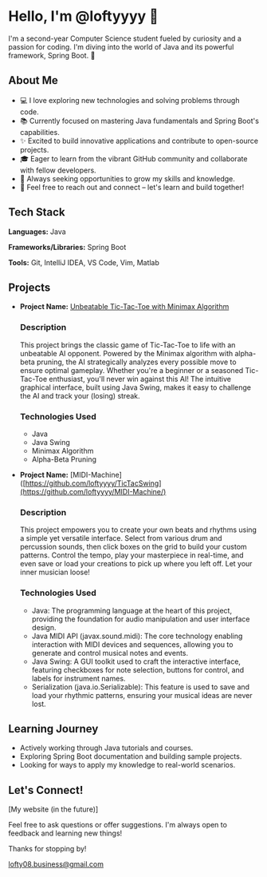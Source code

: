 # Hello, I'm @loftyyyy 👋

I'm a second-year Computer Science student fueled by curiosity and a passion for coding.  I'm diving into the world of Java and its powerful framework, Spring Boot. 🌱

## About Me

- 💻 I love exploring new technologies and solving problems through code.
- 📚 Currently focused on mastering Java fundamentals and Spring Boot's capabilities.
- ✨ Excited to build innovative applications and contribute to open-source projects.
- 🎓 Eager to learn from the vibrant GitHub community and collaborate with fellow developers.
- 🌱 Always seeking opportunities to grow my skills and knowledge.
- 💬 Feel free to reach out and connect – let's learn and build together!

## Tech Stack

**Languages:** Java

**Frameworks/Libraries:** Spring Boot

**Tools:**  Git, IntelliJ IDEA, VS Code, Vim, Matlab


## Projects


* **Project Name:** [Unbeatable Tic-Tac-Toe with Minimax Algorithm](https://github.com/loftyyyy/TicTacSwing)
    ### Description
  This project brings the classic game of Tic-Tac-Toe to life with an unbeatable AI opponent. Powered by the Minimax algorithm with alpha-beta pruning, the AI strategically analyzes every possible move to ensure optimal gameplay. Whether you're a beginner or a seasoned Tic-Tac-Toe enthusiast, you'll never win against this AI! The intuitive graphical interface, built using Java Swing, makes it easy to challenge the AI and track your (losing) streak.
  
    ### Technologies Used
    * Java
    * Java Swing
    * Minimax Algorithm
    * Alpha-Beta Pruning
      
* **Project Name:** [MIDI-Machine]([https://github.com/loftyyyy/TicTacSwing](https://github.com/loftyyyy/MIDI-Machine/)
    ### Description
  This project empowers you to create your own beats and rhythms using a simple yet versatile interface. Select from various drum and percussion sounds, then click boxes on the grid to build your custom patterns. Control the tempo, play your masterpiece in real-time, and even save or load your creations to pick up where you left off. Let your inner musician loose!
  
    ### Technologies Used
    * Java: The programming language at the heart of this project, providing the foundation for audio manipulation and user interface design.
    * Java MIDI API (javax.sound.midi): The core technology enabling interaction with MIDI devices and sequences, allowing you to generate and control musical notes and events.
    * Java Swing: A GUI toolkit used to craft the interactive interface, featuring checkboxes for note selection, buttons for control, and labels for instrument names.
    * Serialization (java.io.Serializable): This feature is used to save and load your rhythmic patterns, ensuring your musical ideas are never lost.
      
## Learning Journey

* Actively working through Java tutorials and courses.
* Exploring Spring Boot documentation and building sample projects.
* Looking for ways to apply my knowledge to real-world scenarios.

## Let's Connect!

[My website (in the future)]

Feel free to ask questions or offer suggestions. I'm always open to feedback and learning new things! 

Thanks for stopping by! 

lofty08.business@gmail.com

<!---
loftyyyy/loftyyyy is a ✨ special ✨ repository because its `README.md` (this file) appears on your GitHub profile.
You can click the Preview link to take a look at your changes.
--->
